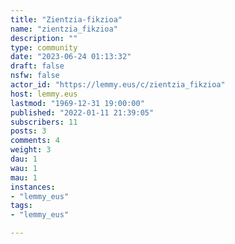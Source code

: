 ```yaml
---
title: "Zientzia-fikzioa" 
name: "zientzia_fikzioa"
description: ""
type: community
date: "2023-06-24 01:13:32"
draft: false
nsfw: false
actor_id: "https://lemmy.eus/c/zientzia_fikzioa"
host: lemmy.eus
lastmod: "1969-12-31 19:00:00"
published: "2022-01-11 21:39:05"
subscribers: 11
posts: 3
comments: 4
weight: 3
dau: 1
wau: 1
mau: 1
instances:
- "lemmy_eus"
tags: 
- "lemmy_eus"

---
```

